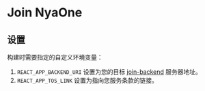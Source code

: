 # Join NyaOne

## 设置

构建时需要指定的自定义环境变量：

1. `REACT_APP_BACKEND_URI` 设置为您的目标 [join-backend](https://github.com/nyaone/join-backend) 服务器地址。
2. `REACT_APP_TOS_LINK` 设置为指向您服务条款的链接。
